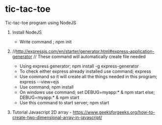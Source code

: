 # tic-tac-toe
 Tic-tac-toe program using NodeJS

1. Install NodeJS  
   - Write command ; npm init

2. //http://expressjs.com/en/starter/generator.html#express-application-generator
   // These command will automatically create file needed
   - Using express generator; npm install -g express-generator
   - To check either express already installed use command; express
   - Use command so it will create all the things needed in this program; express --view=ejs
   - Use command; npm install
   - On windows use command; set DEBUG=myapp:* & npm start
     else; DEBUG=myapp:* & npm start
   - Use this command to start server; npm start

3. Tutorial Javascript 2D array - https://www.geeksforgeeks.org/how-to-create-two-dimensional-array-in-javascript/





